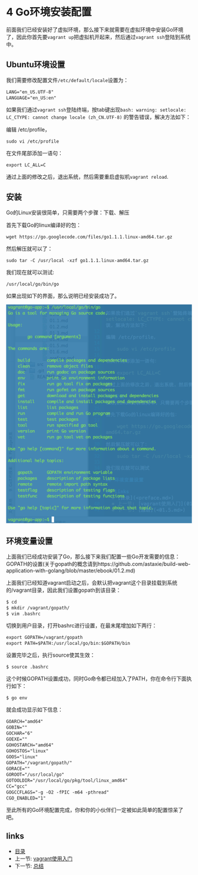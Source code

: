 # 4 Go环境安装配置

前面我们已经安装好了虚拟环境，那么接下来就需要在虚拟环境中安装Go环境了，因此你首先要`vagrant up`把虚拟机开起来，然后通过`vagrant ssh`登陆到系统中。

## Ubuntu环境设置
我们需要修改配置文件`/etc/default/locale`设置为：

	LANG="en_US.UTF-8"
	LANGUAGE="en_US:en"
	
如果我们通过`vagrant ssh`登陆终端，按tab键出现`bash: warning: setlocale: LC_CTYPE: cannot change locale (zh_CN.UTF-8)` 的警告错误，解决方法如下：

编辑 /etc/profile，

	sudo vi /etc/profile

在文件尾部添加一语句：

	export LC_ALL=C

通过上面的修改之后，退出系统，然后需要重启虚拟机`vagrant reload`.

## 安装
Go的Linux安装很简单，只需要两个步骤：下载、解压

首先下载Go的linux编译好的包：

	wget https://go.googlecode.com/files/go1.1.1.linux-amd64.tar.gz

然后解压就可以了：

	sudo tar -C /usr/local -xzf go1.1.1.linux-amd64.tar.gz

我们现在就可以测试:

	/usr/local/go/bin/go

如果出现如下的界面，那么说明已经安装成功了。

![](images/1.4.go.png)	

## 环境变量设置
上面我们已经成功安装了Go，那么接下来我们配置一些Go开发需要的信息：GOPATH的设置(关于gopath的概念请到https://github.com/astaxie/build-web-application-with-golang/blob/master/ebook/01.2.md)

上面我们已经知道vagrant启动之后，会默认把vagrant这个目录挂载到系统的/vagrant目录，因此我们设置gopath到该目录：

	$ cd
	$ mkdir /vagrant/gopath/
	$ vim .bashrc

切换到用户目录，打开bashrc进行设置，在最末尾增加如下两行：

	export GOPATH=/vagrant/gopath
	export PATH=$PATH:/usr/local/go/bin:$GOPATH/bin	

设置完毕之后，执行source使其生效：

	$ source .bashrc
	
这个时候GOPATH设置成功，同时Go命令都已经加入了PATH，你在命令行下面执行如下：

	$ go env
	
就会成功显示如下信息：

	GOARCH="amd64"
	GOBIN=""
	GOCHAR="6"
	GOEXE=""
	GOHOSTARCH="amd64"
	GOHOSTOS="linux"
	GOOS="linux"
	GOPATH="/vagrant/gopath/"
	GORACE=""
	GOROOT="/usr/local/go"
	GOTOOLDIR="/usr/local/go/pkg/tool/linux_amd64"
	CC="gcc"
	GOGCCFLAGS="-g -O2 -fPIC -m64 -pthread"
	CGO_ENABLED="1"

至此所有的Go环境配置完成，你和你的小伙伴们一定被如此简单的配置惊呆了吧。	

## links  
  * [目录](preface.md)
  * 上一节: [vagrant使用入门](01.3.md)
  * 下一节: [总结](01.5.md)
